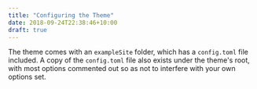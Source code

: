 ```yaml
---
title: "Configuring the Theme"
date: 2018-09-24T22:38:46+10:00
draft: true
---
```


The theme comes with an `exampleSite` folder, which has a `config.toml` file included. A copy of the `config.toml` file also exists under the theme's root, with most options commented out so as not to interfere with your own options set.
